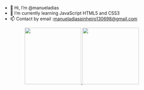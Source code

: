 - 👋 Hi, I’m @manueladias
- 🌱 I’m currently learning JavaScript HTML5 and CSS3 
- 📫 Contact by email :manueladiaspinheiro130698@gmail.com

<div align="center">
  <a href="https://github.com/manueladias">
  <img height="180em" src="https://github-readme-stats.vercel.app/api?username=manueladias&show_icons=true&theme=dracula&include_all_commits=true&count_private=true"/>
  <img height="180em" src="https://github-readme-stats.vercel.app/api/top-langs/?username=manueladias&layout=compact&langs_count=7&theme=dracula"/>
</div>

<!---
manueladias/manueladias is a ✨ special ✨ repository because its `README.md` (this file) appears on your GitHub profile.
You can click the Preview link to take a look at your changes.
--->
